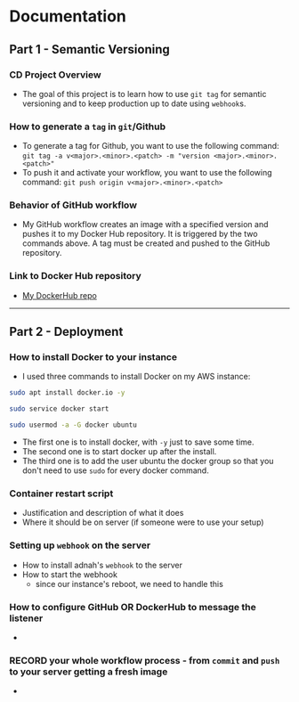 # Documentation
## Part 1 - Semantic Versioning
### CD Project Overview
* The goal of this project is to learn how to use `git tag` for semantic versioning and to keep production up to date using `webhook`s.
### How to generate a `tag` in `git`/Github
* To generate a tag for Github, you want to use the following command: `git tag -a v<major>.<minor>.<patch> -m "version <major>.<minor>.<patch>"`
* To push it and activate your workflow, you want to use the following command: `git push origin v<major>.<minor>.<patch>`
### Behavior of GitHub workflow
* My GitHub workflow creates an image with a specified version and pushes it to my Docker Hub repository. It is triggered by the two commands above. A tag must be created and pushed to the GitHub repository.
### Link to Docker Hub repository
* [My DockerHub repo](https://hub.docker.com/repository/docker/caraz22/3120-proj4/general)  
---  
## Part 2 - Deployment
### How to install Docker to your instance
* I used three commands to install Docker on my AWS instance:
```bash
sudo apt install docker.io -y

sudo service docker start

sudo usermod -a -G docker ubuntu
```
* The first one is to install docker, with `-y` just to save some time.  
* The second one is to start docker up after the install.  
* The third one is to add the user ubuntu the docker group so that you don't need to use `sudo` for every docker command.
### Container restart script
* Justification and description of what it does
* Where it should be on server (if someone were to use your setup)
### Setting up `webhook` on the server
* How to install adnah's `webhook` to the server
* How to start the webhook  
    * since our instance's reboot, we need to handle this
### How to configure GitHub OR DockerHub to message the listener
* 
### RECORD your whole workflow process - from `commit` and `push` to your server getting a fresh image
* 